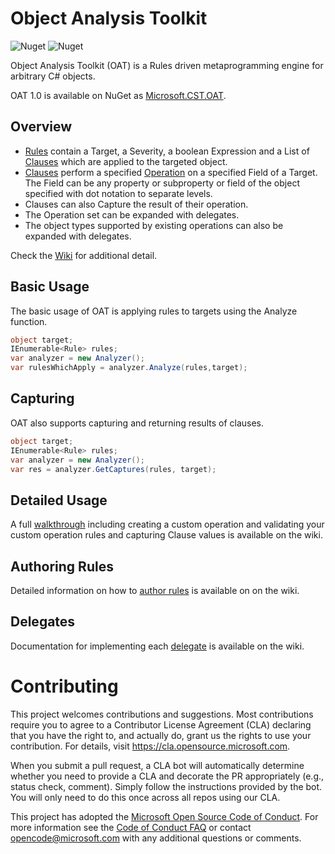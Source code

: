 # Object Analysis Toolkit
![Nuget](https://img.shields.io/nuget/v/Microsoft.CST.OAT) ![Nuget](https://img.shields.io/nuget/dt/Microsoft.CST.OAT)

Object Analysis Toolkit (OAT) is a Rules driven metaprogramming engine for arbitrary C# objects.

OAT 1.0 is available on NuGet as [Microsoft.CST.OAT](https://www.nuget.org/packages/Microsoft.CST.OAT/).

## Overview
* [Rules](https://github.com/microsoft/OAT/blob/main/OAT/Rule.cs) contain a Target, a Severity, a boolean Expression and a List of [Clauses](https://github.com/microsoft/OAT/blob/main/OAT/Clause.cs) which are applied to the targeted object.
* [Clauses](https://github.com/microsoft/OAT/blob/main/OAT/Clause.cs) perform a specified [Operation](https://github.com/microsoft/OAT/blob/main/OAT/Operation.cs) on a specified Field of a Target.  The Field can be any property or subproperty or field of the object specified with dot notation to separate levels.
* Clauses can also Capture the result of their operation.
* The Operation set can be expanded with delegates.
* The object types supported by existing operations can also be expanded with delegates.

Check the [Wiki](https://github.com/microsoft/OAT/wiki) for additional detail.

## Basic Usage

The basic usage of OAT is applying rules to targets using the Analyze function.

```csharp
object target;
IEnumerable<Rule> rules;
var analyzer = new Analyzer();
var rulesWhichApply = analyzer.Analyze(rules,target);
```

## Capturing

OAT also supports capturing and returning results of clauses.

```csharp
object target;
IEnumerable<Rule> rules;
var analyzer = new Analyzer();
var res = analyzer.GetCaptures(rules, target);
```

## Detailed Usage

A full [walkthrough](https://github.com/microsoft/OAT/wiki/Walkthrough) including creating a custom operation and validating your custom operation rules and capturing Clause values is available on the wiki.

## Authoring Rules

Detailed information on how to [author rules](https://github.com/microsoft/OAT/wiki/Authoring-Rules) is available on on the wiki.

## Delegates

Documentation for implementing each [delegate](https://github.com/microsoft/OAT/wiki/Delegates) is available on the wiki.

# Contributing

This project welcomes contributions and suggestions.  Most contributions require you to agree to a
Contributor License Agreement (CLA) declaring that you have the right to, and actually do, grant us
the rights to use your contribution. For details, visit https://cla.opensource.microsoft.com.

When you submit a pull request, a CLA bot will automatically determine whether you need to provide
a CLA and decorate the PR appropriately (e.g., status check, comment). Simply follow the instructions
provided by the bot. You will only need to do this once across all repos using our CLA.

This project has adopted the [Microsoft Open Source Code of Conduct](https://opensource.microsoft.com/codeofconduct/).
For more information see the [Code of Conduct FAQ](https://opensource.microsoft.com/codeofconduct/faq/) or
contact [opencode@microsoft.com](mailto:opencode@microsoft.com) with any additional questions or comments.
